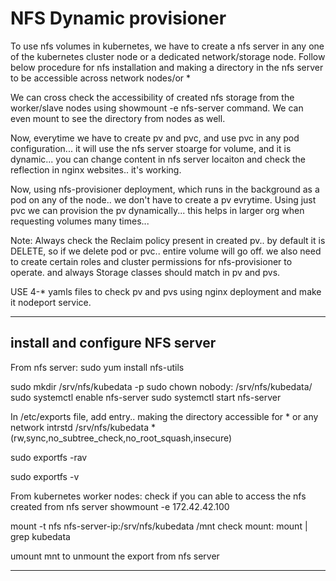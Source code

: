 # NFS Dynamic provisioner


To use nfs volumes in kubernetes, we have to create a nfs server in any one of the kubernetes cluster node or a dedicated network/storage node. Follow below procedure for nfs installation and making a directory in the nfs server to be accessible across network nodes/or *

We can cross check the accessibility of created nfs storage from the worker/slave nodes using showmount -e nfs-server command. We can even mount to see the directory from nodes as well.

Now, everytime we have to create pv and pvc, and use pvc in any pod configuration... it will use the nfs server stoarge for volume, and it is dynamic... you can change content in nfs server locaiton and check the reflection in nginx websites.. it's working.

Now, using nfs-provisioner deployment, which runs in the background as a pod on any of the node.. we don't have to create a pv evrytime. Using just pvc we can provision the pv dynamically... this helps in larger org when requesting volumes many times...

Note: Always check the Reclaim policy present in created pv.. by default it is DELETE, so if we delete pod or pvc.. entire volume will go off.
we also need to create certain roles and cluster permissions for nfs-provisioner to operate. and always Storage classes should match in pv and pvs.

USE 4-* yamls files to check pv and pvs using nginx deployment and make it nodeport service.

---------------
## install and configure NFS server

From nfs server:
sudo yum install nfs-utils

sudo mkdir /srv/nfs/kubedata -p
sudo chown nobody: /srv/nfs/kubedata/
sudo systemctl enable nfs-server
sudo systemctl start nfs-server

In /etc/exports file, add entry.. making the directory accessible for * or any network intrstd
/srv/nfs/kubedata       *(rw,sync,no_subtree_check,no_root_squash,insecure)

sudo exportfs -rav

sudo exportfs -v


From kubernetes worker nodes:
check if you can able to access the nfs created from nfs server
showmount -e 172.42.42.100

mount -t nfs nfs-server-ip:/srv/nfs/kubedata /mnt
check mount:
mount | grep kubedata

umount mnt to unmount the export from nfs server

----------------
